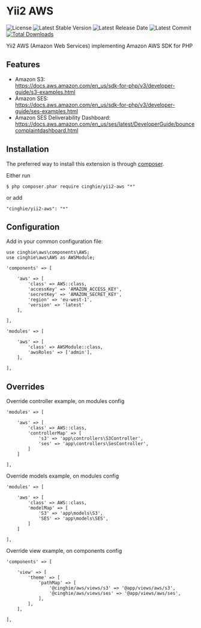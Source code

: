 # Yii2 AWS

![License](https://img.shields.io/packagist/l/cinghie/yii2-aws.svg)
![Latest Stable Version](https://img.shields.io/github/release/cinghie/yii2-aws.svg)
![Latest Release Date](https://img.shields.io/github/release-date/cinghie/yii2-aws.svg)
![Latest Commit](https://img.shields.io/github/last-commit/cinghie/yii2-aws.svg)
[![Total Downloads](https://img.shields.io/packagist/dt/cinghie/yii2-aws.svg)](https://packagist.org/packages/cinghie/yii2-aws)

Yii2 AWS (Amazon Web Services) implementing Amazon AWS SDK for PHP

Features
-----------------

 - Amazon S3:  
 https://docs.aws.amazon.com/en_us/sdk-for-php/v3/developer-guide/s3-examples.html
 - Amazon SES:  
 https://docs.aws.amazon.com/en_us/sdk-for-php/v3/developer-guide/ses-examples.html
 - Amazon SES Deliverability Dashboard:  
 https://docs.aws.amazon.com/en_us/ses/latest/DeveloperGuide/bouncecomplaintdashboard.html

Installation
-----------------

The preferred way to install this extension is through [composer](http://getcomposer.org/download/).

Either run

```
$ php composer.phar require cinghie/yii2-aws "*"
```

or add

```
"cinghie/yii2-aws": "*"
```

## Configuration

Add in your common configuration file:

```
use cinghie\aws\components\AWS;
use cinghie\aws\AWS as AWSModule;

'components' => [

    'aws' => [
    	'class' => AWS::class,
    	'accessKey' => 'AMAZON_ACCESS_KEY',
    	'secretKey' => 'AMAZON_SECRET_KEY',
    	'region' => 'eu-west-1',
    	'version' => 'latest'
    ],
    
],

'modules' => [

	'aws' => [
		'class' => AWSModule::class,
		'awsRoles' => ['admin'],
	],

],

```

## Overrides

Override controller example, on modules config

```
'modules' => [ 
	
	'aws' => [ 
		'class' => AWS::class,
		'controllerMap' => [
			's3' => 'app\controllers\S3Controller',
			'ses' => 'app\controllers\SesController',
		]
	]
	
],
```

Override models example, on modules config

```
'modules' => [ 
	
	'aws' => [ 
		'class' => AWS::class,
		'modelMap' => [
			'S3' => 'app\models\S3',
			'SES' => 'app\models\SES',
		]
	]
	
],
```

Override view example, on components config

```
'components' => [ 

	'view' => [
		'theme' => [
			'pathMap' => [
				'@cinghie/aws/views/s3' => '@app/views/aws/s3',
				'@cinghie/aws/views/ses' => '@app/views/aws/ses',
			],
		],
	],
	
],
```
